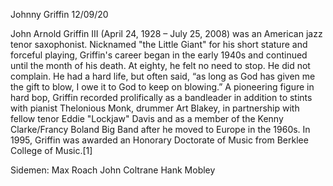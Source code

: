 Johnny Griffin 12/09/20

John Arnold Griffin III (April 24, 1928 – July 25, 2008) was an American jazz tenor saxophonist. Nicknamed "the Little Giant" for his short stature and forceful playing, Griffin's career began in the early 1940s and continued until the month of his death. At eighty, he felt no need to stop. He did not complain. He had a hard life, but often said, “as long as God has given me the gift to blow, I owe it to God to keep on blowing.” A pioneering figure in hard bop, Griffin recorded prolifically as a bandleader in addition to stints with pianist Thelonious Monk, drummer Art Blakey, in partnership with fellow tenor Eddie "Lockjaw" Davis and as a member of the Kenny Clarke/Francy Boland Big Band after he moved to Europe in the 1960s. In 1995, Griffin was awarded an Honorary Doctorate of Music from Berklee College of Music.[1]


Sidemen:
Max Roach
John Coltrane
Hank Mobley

